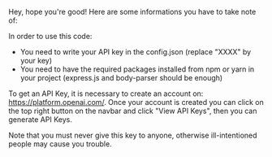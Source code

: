 Hey, hope you're good! 
Here are some informations you have to take note of:

In order to use this code:
  - You need to write your API key in the config.json (replace "XXXX" by your key)
  - You need to have the required packages installed from npm or yarn in your project (express.js and body-parser should be enough)

To get an API Key, it is necessary to create an account on: https://platform.openai.com/.
Once your account is created you can click on the top right button on the navbar and click "View API Keys", then you can generate API Keys.

Note that you must never give this key to anyone, otherwise ill-intentioned people may cause you trouble.
